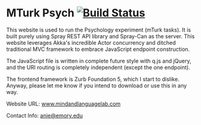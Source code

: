MTurk Psych [![Build Status](https://travis-ci.org/windweller/mturkpsych.svg?branch=master)](https://travis-ci.org/windweller/mturkpsych.svg?branch=master)  
==========

This website is used to run the Psychology experiment (mTurk tasks). It is built purely using Spray REST API library and Spray-Can as the server. This website leverages Akka's incredible Actor concurrency and ditched traditional MVC framework to embrace JavaScript endpoint construction.

The JavaScript file is written in complete future style with q.js and jQuery, and the URI routing is completely independent (except the one endpoint).

The frontend framework is Zurb Foundation 5, which I start to dislike. Anyway, please let me know if you intend to download or use this in any way.

Website URL: www.mindandlanguagelab.com

Contact Info: anie@emory.edu
